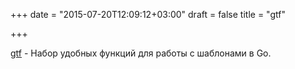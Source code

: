 +++
date = "2015-07-20T12:09:12+03:00"
draft = false
title = "gtf"

+++

<p><a href="https://github.com/leekchan/gtf">gtf</a>&nbsp;- Набор удобных функций для работы с шаблонами в Go.</p>

